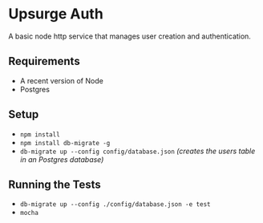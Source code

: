 # Upsurge Auth

A basic node http service that manages user creation and authentication.

## Requirements

* A recent version of Node
* Postgres

## Setup

* `npm install`
* `npm install db-migrate -g`
* `db-migrate up --config config/database.json` _(creates the users table in an Postgres database)_

## Running the Tests

* `db-migrate up --config ./config/database.json -e test`
* `mocha`